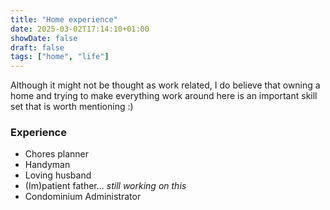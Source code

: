 ```yaml
---
title: "Home experience"
date: 2025-03-02T17:14:10+01:00
showDate: false
draft: false
tags: ["home", "life"]
---
```


Although it might not be thought as work related, I do believe that owning a home and trying to make everything work around here is an important skill set that is worth mentioning :)

### Experience
- Chores planner
- Handyman
- Loving husband
- (Im)patient father... *still working on this*
- Condominium Administrator
